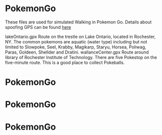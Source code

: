 # PokemonGo

These files are used for simulated Walking in Pokemon Go. Details about spoofing GPS can be found [here](https://www.youtube.com/watch?v=9vqOWCNuZD4)

lakeOntario.gpx		Route on the trestle on Lake Ontario, located in Rochester, NY. The common pokemons are aquatic (water type) including but not limited to Slowpoke, Seel, Krabby, Magikarp, Staryu, Horsea, Poliwag, Paras, Goldeen, Shellder and Dratini.
wallanceCenter.gpx	Route around library of Rochester Institute of Technology. There are five Pokestop on the five-minute route. This is a good place to collect Pokeballs.
# PokemonGo
# PokemonGo
# PokemonGo
